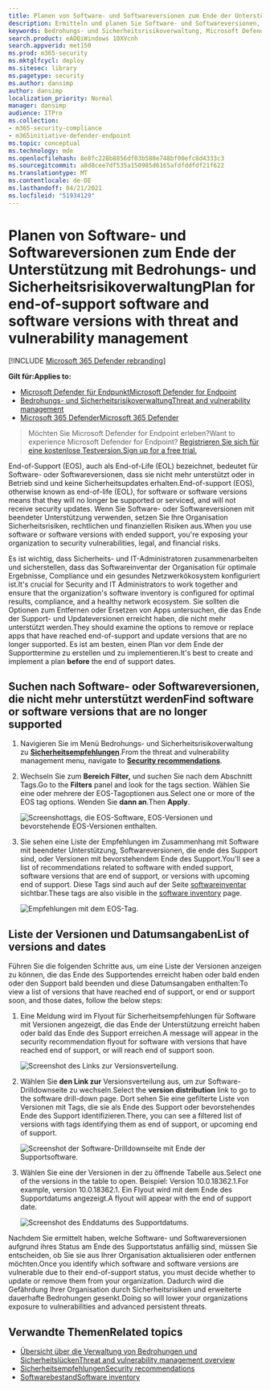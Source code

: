 ```yaml
---
title: Planen von Software- und Softwareversionen zum Ende der Unterstützung
description: Ermitteln und planen Sie Software- und Softwareversionen, die nicht mehr unterstützt werden und keine Sicherheitsupdates erhalten.
keywords: Bedrohungs- und Sicherheitsrisikoverwaltung, Microsoft Defender for Endpoint tvm-Sicherheitsempfehlung, Cybersicherheitsempfehlung, Empfehlungen zur Sicherheit mit Aktionen
search.product: eADQiWindows 10XVcnh
search.appverid: met150
ms.prod: m365-security
ms.mktglfcycl: deploy
ms.sitesec: library
ms.pagetype: security
ms.author: dansimp
author: dansimp
localization_priority: Normal
manager: dansimp
audience: ITPro
ms.collection:
- m365-security-compliance
- m365initiative-defender-endpoint
ms.topic: conceptual
ms.technology: mde
ms.openlocfilehash: 8e8fc228b8856df03b580e748bf00efc8d4333c3
ms.sourcegitcommit: a8d8cee7df535a150985d6165afdfddfdf21f622
ms.translationtype: MT
ms.contentlocale: de-DE
ms.lasthandoff: 04/21/2021
ms.locfileid: "51934129"
---
```

# <a name="plan-for-end-of-support-software-and-software-versions-with-threat-and-vulnerability-management"></a><span data-ttu-id="e69c6-104">Planen von Software- und Softwareversionen zum Ende der Unterstützung mit Bedrohungs- und Sicherheitsrisikoverwaltung</span><span class="sxs-lookup"><span data-stu-id="e69c6-104">Plan for end-of-support software and software versions with threat and vulnerability management</span></span>

[!INCLUDE [Microsoft 365 Defender rebranding](../../includes/microsoft-defender.md)]

<span data-ttu-id="e69c6-105">**Gilt für:**</span><span class="sxs-lookup"><span data-stu-id="e69c6-105">**Applies to:**</span></span>

- [<span data-ttu-id="e69c6-106">Microsoft Defender für Endpunkt</span><span class="sxs-lookup"><span data-stu-id="e69c6-106">Microsoft Defender for Endpoint</span></span>](https://go.microsoft.com/fwlink/?linkid=2154037)
- [<span data-ttu-id="e69c6-107">Bedrohungs- und Sicherheitsrisikoverwaltung</span><span class="sxs-lookup"><span data-stu-id="e69c6-107">Threat and vulnerability management</span></span>](next-gen-threat-and-vuln-mgt.md)
- [<span data-ttu-id="e69c6-108">Microsoft 365 Defender</span><span class="sxs-lookup"><span data-stu-id="e69c6-108">Microsoft 365 Defender</span></span>](https://go.microsoft.com/fwlink/?linkid=2118804)

><span data-ttu-id="e69c6-109">Möchten Sie Microsoft Defender for Endpoint erleben?</span><span class="sxs-lookup"><span data-stu-id="e69c6-109">Want to experience Microsoft Defender for Endpoint?</span></span> [<span data-ttu-id="e69c6-110">Registrieren Sie sich für eine kostenlose Testversion.</span><span class="sxs-lookup"><span data-stu-id="e69c6-110">Sign up for a free trial.</span></span>](https://www.microsoft.com/microsoft-365/windows/microsoft-defender-atp?ocid=docs-wdatp-portaloverview-abovefoldlink)

<span data-ttu-id="e69c6-111">End-of-Support (EOS), auch als End-of-Life (EOL) bezeichnet, bedeutet für Software- oder Softwareversionen, dass sie nicht mehr unterstützt oder in Betrieb sind und keine Sicherheitsupdates erhalten.</span><span class="sxs-lookup"><span data-stu-id="e69c6-111">End-of-support (EOS), otherwise known as end-of-life (EOL), for software or software versions means that they will no longer be supported or serviced, and will not receive security updates.</span></span> <span data-ttu-id="e69c6-112">Wenn Sie Software- oder Softwareversionen mit beendeter Unterstützung verwenden, setzen Sie Ihre Organisation Sicherheitsrisiken, rechtlichen und finanziellen Risiken aus.</span><span class="sxs-lookup"><span data-stu-id="e69c6-112">When you use software or software versions with ended support, you're exposing your organization to security vulnerabilities, legal, and financial risks.</span></span>

<span data-ttu-id="e69c6-113">Es ist wichtig, dass Sicherheits- und IT-Administratoren zusammenarbeiten und sicherstellen, dass das Softwareinventar der Organisation für optimale Ergebnisse, Compliance und ein gesundes Netzwerkökosystem konfiguriert ist.</span><span class="sxs-lookup"><span data-stu-id="e69c6-113">It's crucial for Security and IT Administrators to work together and ensure that the organization's software inventory is configured for optimal results, compliance, and a healthy network ecosystem.</span></span> <span data-ttu-id="e69c6-114">Sie sollten die Optionen zum Entfernen oder Ersetzen von Apps untersuchen, die das Ende der Support- und Updateversionen erreicht haben, die nicht mehr unterstützt werden.</span><span class="sxs-lookup"><span data-stu-id="e69c6-114">They should examine the options to remove or replace apps that have reached end-of-support and update versions that are no longer supported.</span></span> <span data-ttu-id="e69c6-115">Es ist am besten, einen  Plan vor dem Ende der Supporttermine zu erstellen und zu implementieren.</span><span class="sxs-lookup"><span data-stu-id="e69c6-115">It's best to create and implement a plan **before** the end of support dates.</span></span>

## <a name="find-software-or-software-versions-that-are-no-longer-supported"></a><span data-ttu-id="e69c6-116">Suchen nach Software- oder Softwareversionen, die nicht mehr unterstützt werden</span><span class="sxs-lookup"><span data-stu-id="e69c6-116">Find software or software versions that are no longer supported</span></span>

1. <span data-ttu-id="e69c6-117">Navigieren Sie im Menü Bedrohungs- und Sicherheitsrisikoverwaltung zu [**Sicherheitsempfehlungen**](tvm-security-recommendation.md).</span><span class="sxs-lookup"><span data-stu-id="e69c6-117">From the threat and vulnerability management menu, navigate to [**Security recommendations**](tvm-security-recommendation.md).</span></span>
2. <span data-ttu-id="e69c6-118">Wechseln Sie zum **Bereich Filter,** und suchen Sie nach dem Abschnitt Tags.</span><span class="sxs-lookup"><span data-stu-id="e69c6-118">Go to the **Filters** panel and look for the tags section.</span></span> <span data-ttu-id="e69c6-119">Wählen Sie eine oder mehrere der EOS-Tagoptionen aus.</span><span class="sxs-lookup"><span data-stu-id="e69c6-119">Select one or more of the EOS tag options.</span></span> <span data-ttu-id="e69c6-120">Wenden Sie **dann an**.</span><span class="sxs-lookup"><span data-stu-id="e69c6-120">Then **Apply**.</span></span>

    ![Screenshottags, die EOS-Software, EOS-Versionen und bevorstehende EOS-Versionen enthalten.](images/tvm-eos-tag.png)

3. <span data-ttu-id="e69c6-122">Sie sehen eine Liste der Empfehlungen im Zusammenhang mit Software mit beendeter Unterstützung, Softwareversionen, die ende des Support sind, oder Versionen mit bevorstehendem Ende des Support.</span><span class="sxs-lookup"><span data-stu-id="e69c6-122">You'll see a list of recommendations related to software with ended support, software versions that are end of support, or versions with upcoming end of support.</span></span> <span data-ttu-id="e69c6-123">Diese Tags sind auch auf der Seite [softwareinventar](tvm-software-inventory.md) sichtbar.</span><span class="sxs-lookup"><span data-stu-id="e69c6-123">These tags are also visible in the [software inventory](tvm-software-inventory.md) page.</span></span>

    ![Empfehlungen mit dem EOS-Tag.](images/tvm-eos-tags-column.png)

## <a name="list-of-versions-and-dates"></a><span data-ttu-id="e69c6-125">Liste der Versionen und Datumsangaben</span><span class="sxs-lookup"><span data-stu-id="e69c6-125">List of versions and dates</span></span>

<span data-ttu-id="e69c6-126">Führen Sie die folgenden Schritte aus, um eine Liste der Versionen anzeigen zu können, die das Ende des Supportendes erreicht haben oder bald enden oder den Support bald beenden und diese Datumsangaben enthalten:</span><span class="sxs-lookup"><span data-stu-id="e69c6-126">To view a list of versions that have reached end of support, or end or support soon, and those dates, follow the below steps:</span></span>

1. <span data-ttu-id="e69c6-127">Eine Meldung wird im Flyout für Sicherheitsempfehlungen für Software mit Versionen angezeigt, die das Ende der Unterstützung erreicht haben oder bald das Ende des Support erreichen.</span><span class="sxs-lookup"><span data-stu-id="e69c6-127">A message will appear in the security recommendation flyout for software with versions that have reached end of support, or will reach end of support soon.</span></span>

    ![Screenshot des Links zur Versionsverteilung.](images/eos-upcoming-eos.png)

2. <span data-ttu-id="e69c6-129">Wählen Sie **den Link zur** Versionsverteilung aus, um zur Software-Drilldownseite zu wechseln.</span><span class="sxs-lookup"><span data-stu-id="e69c6-129">Select the **version distribution** link to go to the software drill-down page.</span></span> <span data-ttu-id="e69c6-130">Dort sehen Sie eine gefilterte Liste von Versionen mit Tags, die sie als Ende des Support oder bevorstehendes Ende des Support identifizieren.</span><span class="sxs-lookup"><span data-stu-id="e69c6-130">There, you can see a filtered list of versions with tags identifying them as end of support, or upcoming end of support.</span></span>

    ![Screenshot der Software-Drilldownseite mit Ende der Supportsoftware.](images/software-drilldown-eos.png)

3. <span data-ttu-id="e69c6-132">Wählen Sie eine der Versionen in der zu öffnende Tabelle aus.</span><span class="sxs-lookup"><span data-stu-id="e69c6-132">Select one of the versions in the table to open.</span></span> <span data-ttu-id="e69c6-133">Beispiel: Version 10.0.18362.1.</span><span class="sxs-lookup"><span data-stu-id="e69c6-133">For example, version 10.0.18362.1.</span></span> <span data-ttu-id="e69c6-134">Ein Flyout wird mit dem Ende des Supportdatums angezeigt.</span><span class="sxs-lookup"><span data-stu-id="e69c6-134">A flyout will appear with the end of support date.</span></span>

    ![Screenshot des Enddatums des Supportdatums.](images/version-eos-date.png)

<span data-ttu-id="e69c6-136">Nachdem Sie ermittelt haben, welche Software- und Softwareversionen aufgrund ihres Status am Ende des Supportstatus anfällig sind, müssen Sie entscheiden, ob Sie sie aus Ihrer Organisation aktualisieren oder entfernen möchten.</span><span class="sxs-lookup"><span data-stu-id="e69c6-136">Once you identify which software and software versions are vulnerable due to their end-of-support status, you must decide whether to update or remove them from your organization.</span></span> <span data-ttu-id="e69c6-137">Dadurch wird die Gefährdung Ihrer Organisation durch Sicherheitsrisiken und erweiterte dauerhafte Bedrohungen gesenkt.</span><span class="sxs-lookup"><span data-stu-id="e69c6-137">Doing so will lower your organizations exposure to vulnerabilities and advanced persistent threats.</span></span>

## <a name="related-topics"></a><span data-ttu-id="e69c6-138">Verwandte Themen</span><span class="sxs-lookup"><span data-stu-id="e69c6-138">Related topics</span></span>

- [<span data-ttu-id="e69c6-139">Übersicht über die Verwaltung von Bedrohungen und Sicherheitslücken</span><span class="sxs-lookup"><span data-stu-id="e69c6-139">Threat and vulnerability management overview</span></span>](next-gen-threat-and-vuln-mgt.md)
- [<span data-ttu-id="e69c6-140">Sicherheitsempfehlungen</span><span class="sxs-lookup"><span data-stu-id="e69c6-140">Security recommendations</span></span>](tvm-security-recommendation.md)
- [<span data-ttu-id="e69c6-141">Softwarebestand</span><span class="sxs-lookup"><span data-stu-id="e69c6-141">Software inventory</span></span>](tvm-software-inventory.md)
